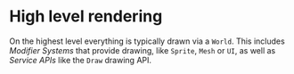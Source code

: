# High level rendering

On the highest level everything is typically drawn via a `World`.
This includes _Modifier Systems_ that provide drawing, like `Sprite`, `Mesh` or `UI`, 
as well as _Service APIs_ like the `Draw` drawing API.

